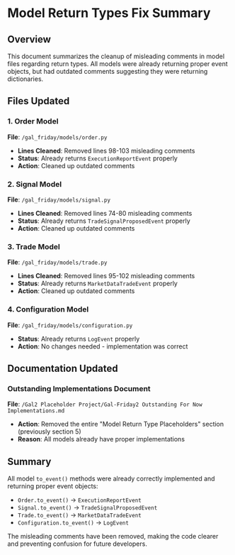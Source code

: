 # Model Return Types Fix Summary

## Overview
This document summarizes the cleanup of misleading comments in model files regarding return types. All models were already returning proper event objects, but had outdated comments suggesting they were returning dictionaries.

## Files Updated

### 1. Order Model
**File**: `/gal_friday/models/order.py`
- **Lines Cleaned**: Removed lines 98-103 misleading comments
- **Status**: Already returns `ExecutionReportEvent` properly
- **Action**: Cleaned up outdated comments

### 2. Signal Model  
**File**: `/gal_friday/models/signal.py`
- **Lines Cleaned**: Removed lines 74-80 misleading comments
- **Status**: Already returns `TradeSignalProposedEvent` properly
- **Action**: Cleaned up outdated comments

### 3. Trade Model
**File**: `/gal_friday/models/trade.py`
- **Lines Cleaned**: Removed lines 95-102 misleading comments
- **Status**: Already returns `MarketDataTradeEvent` properly
- **Action**: Cleaned up outdated comments

### 4. Configuration Model
**File**: `/gal_friday/models/configuration.py`
- **Status**: Already returns `LogEvent` properly
- **Action**: No changes needed - implementation was correct

## Documentation Updated

### Outstanding Implementations Document
**File**: `/Gal2 Placeholder Project/Gal-Friday2 Outstanding For Now Implementations.md`
- **Action**: Removed the entire "Model Return Type Placeholders" section (previously section 5)
- **Reason**: All models already have proper implementations

## Summary
All model `to_event()` methods were already correctly implemented and returning proper event objects:
- `Order.to_event()` → `ExecutionReportEvent`
- `Signal.to_event()` → `TradeSignalProposedEvent`
- `Trade.to_event()` → `MarketDataTradeEvent`
- `Configuration.to_event()` → `LogEvent`

The misleading comments have been removed, making the code clearer and preventing confusion for future developers.